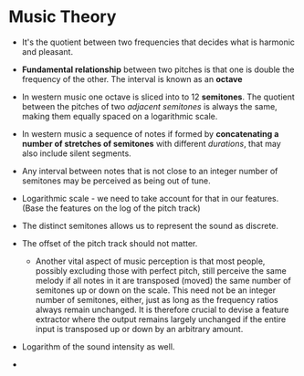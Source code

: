 # Music Theory

- It's the quotient between two frequencies that decides what is harmonic and pleasant.

- **Fundamental relationship** between two pitches is that one is double the frequency of the other. The interval is known as an **octave**

- In western music one octave is sliced into to 12 **semitones**. The quotient between the pitches of two *adjacent semitones* is always the same, making them equally spaced on a logarithmic scale.

- In western music a sequence of notes if formed by **concatenating a number of stretches of semitones** with different *durations*, that may also include silent segments.

- Any interval between notes that is not close to an integer number of semitones may be perceived as being out of tune.

- Logarithmic scale - we need to take account for that in our features. (Base the features on the log of the pitch track)

- The distinct semitones allows us to represent the sound as discrete.

- The offset of the pitch track should not matter.
  
  - Another vital aspect of music perception is that most people, possibly
    excluding those with perfect pitch, still perceive the same melody if all notes
    in it are transposed (moved) the same number of semitones up or down on
    the scale. This need not be an integer number of semitones, either, just as
    long as the frequency ratios always remain unchanged. It is therefore crucial
    to devise a feature extractor where the output remains largely unchanged if
    the entire input is transposed up or down by an arbitrary amount.

- Logarithm of the sound intensity as well.

- 
